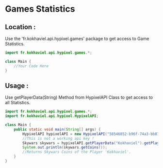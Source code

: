 # Games Statistics

## Location :

Use the 'fr.kokhaviel.api.hypixel.games' package to get access to Game Statistics.

```java
import fr.kokhaviel.api.hypixel.games.*;

class Main {
	//Your Code Here
}
```

## Usage :

Use getPlayerData(String) Method from HypixelAPI Class to get access to all Statistics.

```java
import fr.kokhaviel.api.hypixel.games.*;
import fr.kokhaviel.api.hypixel.HypixelAPI;

class Main {
	public static void main(String[] args) {
		HypixelAPI hypixelAPI = new HypixelAPI("58546852-b96f-74a3-bb87-b5a64137c98c");
		//This is not a working api key !
        Skywars skywars = hypixelAPI.getPlayerData("Kokhaviel").getPlayer().getStats().getSkywars();
        System.out.println(skywars.getCoins());
        //Returns Skywars Coins of the Player 'Kokhaviel'.
	}
}
```
